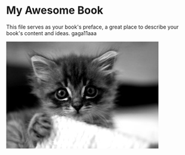 My Awesome Book
=======

This file serves as your book's preface, a great place to describe your book's content and ideas. gaga11aaa

![Cute cat](c.jpg)
